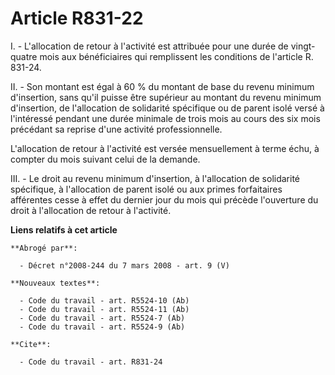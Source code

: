# Article R831-22

I. - L'allocation de retour à l'activité est attribuée pour une durée de vingt-quatre mois aux bénéficiaires qui remplissent
les conditions de l'article R. 831-24.

II. - Son montant est égal à 60 % du montant de base du revenu minimum d'insertion, sans qu'il puisse être supérieur au
montant du revenu minimum d'insertion, de l'allocation de solidarité spécifique ou de parent isolé versé à l'intéressé
pendant une durée minimale de trois mois au cours des six mois précédant sa reprise d'une activité professionnelle.

L'allocation de retour à l'activité est versée mensuellement à terme échu, à compter du mois suivant celui de la demande.

III. - Le droit au revenu minimum d'insertion, à l'allocation de solidarité spécifique, à l'allocation de parent isolé ou aux
primes forfaitaires afférentes cesse à effet du dernier jour du mois qui précède l'ouverture du droit à l'allocation de
retour à l'activité.

**Liens relatifs à cet article**

	**Abrogé par**:

	  - Décret n°2008-244 du 7 mars 2008 - art. 9 (V)

	**Nouveaux textes**:

	  - Code du travail - art. R5524-10 (Ab)
	  - Code du travail - art. R5524-11 (Ab)
	  - Code du travail - art. R5524-7 (Ab)
	  - Code du travail - art. R5524-9 (Ab)

	**Cite**:

	  - Code du travail - art. R831-24
